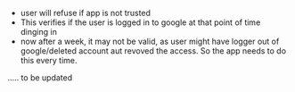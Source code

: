 * user will refuse if app is not trusted
* This verifies if the user is logged in to google at that point of time dinging in
* now after a week, it may not be valid, as user might have logger out of google/deleted account aut revoved the access. So the app needs to do this every time.

..... to be updated